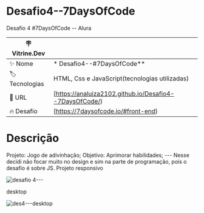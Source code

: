 # Desafio4--7DaysOfCode
Desafio 4 #7DaysOfCode -- Alura



| :placard: Vitrine.Dev |     |
| -------------  | --- |
| :sparkles: Nome        | * Desafio4--#7DaysOfCode**
| :label: Tecnologias | HTML, Css e JavaScript(tecnologias utilizadas)
| :rocket: URL         |[https://analuiza2102.github.io/Desafio4--7DaysOfCode/)
| :fire: Desafio     |[https://7daysofcode.io/#front-end)


# Descrição

 Projeto: Jogo de adivinhação;
 Objetivo: Aprimorar habilidades;
 --- Nesse decidi não focar muito no design e sim na parte de programação, pois o desafio é sobre JS.
 Projeto responsivo






![desafio 4---](https://user-images.githubusercontent.com/103043108/231840185-2af666f1-3979-4663-963b-4f0a73b0a1d9.png#vitrinedev)


desktop

![des4---desktop](https://user-images.githubusercontent.com/103043108/231840383-409a9e5b-fe0e-4a75-b83d-a95c605e15c1.png#vitrinedev)
